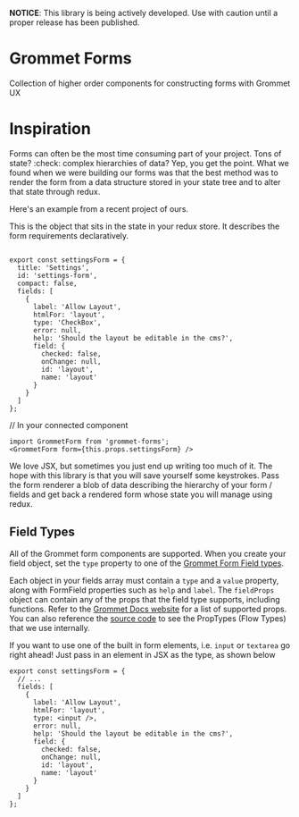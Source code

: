 __NOTICE__:
This library is being actively developed.  Use with caution until a proper release has been published.

# Grommet Forms
Collection of higher order components for constructing forms with Grommet UX

# Inspiration
Forms can often be the most time consuming part of your project.  Tons of state? :check: complex hierarchies of data? Yep, you get the point.  What we found when we were building our forms was that the best method was to render the form from a data structure stored in your state tree and to alter that state through redux.  

Here's an example from a recent project of ours.

This is the object that sits in the state in your redux store.  It describes the form requirements declaratively.
```

export const settingsForm = {
  title: 'Settings',
  id: 'settings-form',
  compact: false,
  fields: [
    {
      label: 'Allow Layout',
      htmlFor: 'layout',
      type: 'CheckBox',
      error: null,
      help: 'Should the layout be editable in the cms?',
      field: {
        checked: false,
        onChange: null,
        id: 'layout',
        name: 'layout'
      }
    }
  ]
};
```

// In your connected component
```
import GrommetForm from 'grommet-forms';
<GrommetForm form={this.props.settingsForm} />
```

We love JSX, but sometimes you just end up writing too much of it.  The hope with this library is that you will save yourself some keystrokes.  Pass the form renderer a blob of data describing the hierarchy of your form / fields and get back a rendered form whose state you will manage using redux.

## Field Types
All of the Grommet form components are supported.  When you create your field object, set the `type` property to one of the [Grommet Form Field types](https://github.com/RyanCCollins/grommet-forms/blob/master/src/FormFieldMap.js).

Each object in your fields array must contain a `type` and a `value` property, along with FormField properties such as `help` and `label`.  The `fieldProps` object can contain any of the props that the field type supports, including functions.  Refer to the [Grommet Docs website](https://grommet.github.io/docs/components) for a list of supported props.  You can also reference the [source code](https://github.com/RyanCCollins/grommet-forms/blob/master/src/GrommetForm/types.js) to see the PropTypes (Flow Types) that we use internally.

If you want to use one of the built in form elements, i.e. `input` or `textarea` go right ahead!  Just pass in an element in JSX as the type, as shown below
```
export const settingsForm = {
  // ...
  fields: [
    {
      label: 'Allow Layout',
      htmlFor: 'layout',
      type: <input />,
      error: null,
      help: 'Should the layout be editable in the cms?',
      field: {
        checked: false,
        onChange: null,
        id: 'layout',
        name: 'layout'
      }
    }
  ]
};

```